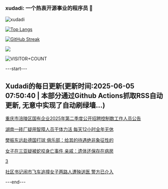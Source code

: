 ### xudadi: 一个热衷开源事业的程序员 👋

![xudadi](https://github-readme-stats-git-masterorgs-github-readme-stats-team.vercel.app/api?username=xudadi)

[![Top Langs](https://github-readme-stats.vercel.app/api/top-langs/?username=xudadi)](https://github.com/anuraghazra/github-readme-stats)

[![GitHub Streak](https://streak-stats.demolab.com?user=xudadi&locale=zh_Hans)](https://git.io/streak-stats)

![](https://raw.githubusercontent.com/xudadi/xudadi/main/assets/github-contribution-grid-snake.svg)

![VISITOR+COUNT](https://komarev.com/ghpvc/?username=xudadi&label=VISITOR+COUNT)


---start---

## Xudadi的每日更新(更新时间:2025-06-05 07:50:40 | 本部分通过Github Actions抓取RSS自动更新, 无意中实现了自动刷绿墙...)

[重庆市涪陵区国有企业2025年第二季度公开招聘控制数工作人员公告](https://www.gongkaoleida.com/article/2432959)

[湖南一砖厂疑用智障人员干体力活 每天12小时全年无休](https://m.163.com/news/article/K17U8PAH0550B6IS.html)

[樊振东远赴德国打球 俱乐部：给其的待遇绝非象征性的](https://m.163.com/news/article/K17SL2B40534P59R.html)

[女子在三亚疑被蛇咬身亡事件 亲戚：遗体还保存在病房](https://m.163.com/news/article/K182N40V0550B6IS.html)

[3](https://m.163.com/touch/news/sub/domestic)

[社区书记闹市飞车追撞女子两路人遭殃送医 警方已介入](https://m.163.com/news/article/K17V1E6B053469M5.html)

---end---
